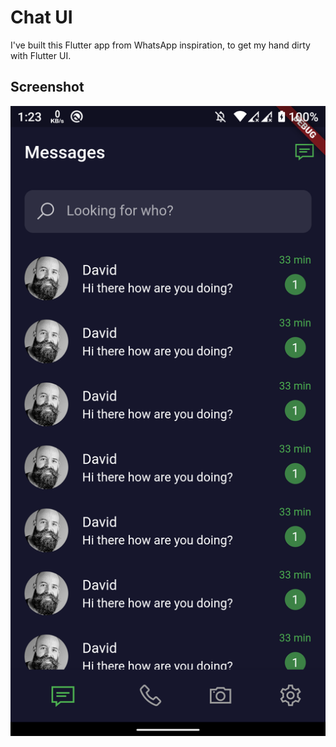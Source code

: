 # Chat UI

I've built this Flutter app from WhatsApp inspiration, to get my hand dirty with Flutter UI.
## Screenshot
![Screenshot](https://github.com/omurdos/Chat-UI-Practice/blob/master/screenshots/Screenshot_20211129-132329.png)

